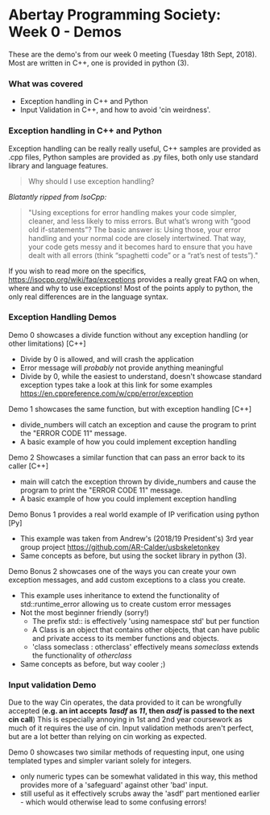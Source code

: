 # Abertay Programming Society: Week 0 - Demos

These are the demo's from our week 0 meeting (Tuesday 18th Sept, 2018). Most are written in C++, one is provided in python (3).

### What was covered

- Exception handling in C++ and Python
- Input Validation in C++, and how to avoid 'cin weirdness'.

### Exception handling in C++ and Python

Exception handling can be really really useful, C++ samples are provided as .cpp files, Python samples are provided as .py files, both only use standard library and language features.

>Why should I use exception handling?

*Blatantly ripped from IsoCpp:*
>"Using exceptions for error handling makes your code simpler, cleaner, and less likely to miss errors. But what’s wrong with “good old if-statements”? The basic answer is: Using those, your error handling and your normal code are closely intertwined. That way, your code gets messy and it becomes hard to ensure that you have dealt with all errors (think “spaghetti code” or a “rat’s nest of tests”)."

If you wish to read more on the specifics, https://isocpp.org/wiki/faq/exceptions provides a really great FAQ on when, where and why to use exceptions!
Most of the points apply to python, the only real differences are in the language syntax.

### Exception Handling Demos
Demo 0 showcases a divide function without any exception handling (or other limitations) [C++]
- Divide by 0 is allowed, and will crash the application
- Error message will *probably* not provide anything meaningful
- Divide by 0, while the easiest to understand, doesn't showcase standard exception types take a look at this link for some examples https://en.cppreference.com/w/cpp/error/exception

Demo 1 showcases the same function, but with exception handling [C++]
- divide_numbers will catch an exception and cause the program to print the "ERROR CODE 11" message.
- A basic example of how you could implement exception handling

Demo 2 Showcases a similar function that can pass an error back to its caller [C++]
- main will catch the exception thrown by divide_numbers and cause the program to print the "ERROR CODE 11" message.
- A basic example of how you could implement exception handling

Demo Bonus 1 provides a real world example of IP verification using python [Py]
- This example was taken from Andrew's (2018/19 President's) 3rd year group project https://github.com/AR-Calder/usbskeletonkey
- Same concepts as before, but using the socket library in python (3).

Demo Bonus 2 showcases one of the ways you can create your own exception messages, and add custom exceptions to a class you create.
- This example uses inheritance to extend the functionality of std::runtime_error allowing us to create custom error messages
- Not the most beginner friendly (sorry!)
    - The prefix std:: is effectively 'using namespace std' but per function
    - A Class is an object that contains other objects, that can have public and private access to its member functions and objects.
    - 'class someclass : otherclass' effectively means *someclass* extends the functionality of *otherclass*
- Same concepts as before, but way cooler ;)

### Input validation Demo
Due to the way Cin operates, the data provided to it can be wrongfully accepted (**e.g. an int accepts *1asdf* as *11*, then *asdf* is passed to the next cin call**)
This is especially annoying in 1st and 2nd year coursework as much of it requires the use of cin. Input validation methods aren't perfect, but are a lot better than relying on cin working as expected.

Demo 0 showcases two similar methods of requesting input, one using templated types and simpler variant solely for integers.
- only numeric types can be somewhat validated in this way, this method provides more of a 'safeguard' against other 'bad' input.
- still useful as it effectively scrubs away the 'asdf' part mentioned earlier - which would otherwise lead to some confusing errors!
